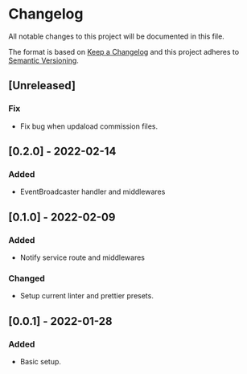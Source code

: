# Changelog

All notable changes to this project will be documented in this file.

The format is based on [Keep a Changelog](http://keepachangelog.com/en/1.0.0/)
and this project adheres to [Semantic Versioning](http://semver.org/spec/v2.0.0.html).

## [Unreleased]

### Fix

- Fix bug when updaload commission files.

## [0.2.0] - 2022-02-14

### Added

- EventBroadcaster handler and middlewares

## [0.1.0] - 2022-02-09

### Added

- Notify service route and middlewares

### Changed

- Setup current linter and prettier presets.

## [0.0.1] - 2022-01-28

### Added

- Basic setup.
